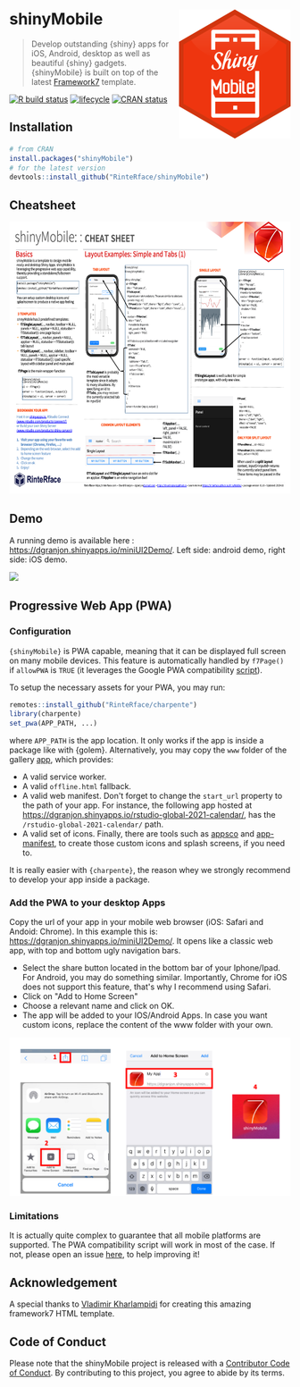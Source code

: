# shinyMobile <img src="man/figures/logo.png" width="200px" align="right"/>


> Develop outstanding {shiny} apps for iOS, Android, desktop as well as beautiful {shiny} gadgets. {shinyMobile} is built on top of the latest [Framework7](https://framework7.io) template.

[![R build status](https://github.com/RinteRface/shinyMobile/workflows/R-CMD-check/badge.svg)](https://github.com/RinteRface/shinyMobile/actions)
[![lifecycle](https://img.shields.io/badge/lifecycle-maturing-ff69b4.svg)](https://www.tidyverse.org/lifecycle/#maturing)
[![CRAN status](https://www.r-pkg.org/badges/version/shinyMobile)](https://cran.r-project.org/package=shinyMobile)



## Installation

```r
# from CRAN
install.packages("shinyMobile")
# for the latest version
devtools::install_github("RinteRface/shinyMobile")
```


## Cheatsheet

<a href="https://github.com/RinteRface/cheatsheets/tree/master/shinyMobile"><img src="https://raw.githubusercontent.com/rinterface/cheatsheets/master/shinyMobile/png/shinyMobile1.png" width="630" height="487" style="max-width:100%;"></a>


## Demo

A running demo is available here : https://dgranjon.shinyapps.io/miniUI2Demo/. 
Left side: android demo, right side: iOS demo.


![](man/figures/demo.png)



## Progressive Web App (PWA)

### Configuration
`{shinyMobile}` is PWA capable, meaning that it can be displayed full screen on many mobile
devices. This feature is automatically handled by `f7Page()` if `allowPWA` is `TRUE` (it leverages the Google PWA compatibility
[script](https://github.com/GoogleChromeLabs/pwacompat)). 

To setup the necessary assets for your PWA, you may run:

```r
remotes::install_github("RinteRface/charpente")
library(charpente)
set_pwa(APP_PATH, ...)
```

where `APP_PATH` is the app location. It only works if the app is inside a package like with
{golem}. Alternatively, you may copy the `www` folder of the gallery [app](https://github.com/RinteRface/shinyMobile/tree/master/inst/examples/gallery/www), which provides:

- A valid service worker.
- A valid `offline.html` fallback.
- A valid web manifest. Don't forget to change the `start_url` property to the path of your app.
For instance, the following app hosted at https://dgranjon.shinyapps.io/rstudio-global-2021-calendar/, has the `/rstudio-global-2021-calendar/` path.
- A valid set of icons. Finally, there are tools such as [appsco](https://appsco.pe/developer/splash-screens) and [app-manifest](https://app-manifest.firebaseapp.com), to create 
those custom icons and splash screens, if you need to.

It is really easier with `{charpente}`, the reason whey we strongly recommend to develop your app
inside a package.

### Add the PWA to your desktop Apps

Copy the url of your app in your mobile web browser (iOS: Safari and Andoid: Chrome). In this example this is: https://dgranjon.shinyapps.io/miniUI2Demo/. It opens like a classic web app, with top and bottom ugly navigation bars.

- Select the share button located in the bottom bar of your Iphone/Ipad. For Android,
you may do something similar. Importantly, Chrome for iOS does not support this feature, that's why I recommend using Safari.
- Click on "Add to Home Screen"
- Choose a relevant name and click on OK. 
- The app will be added to your IOS/Android Apps. In case you want custom icons, replace the content of the www folder with your own.

<div class="row">
<div class="card">
<a href="#" target="_blank"><img src="man/figures/f7PWA.png"></a>
</div>
</div>

### Limitations
It is actually quite complex to guarantee that all mobile platforms are supported.
The PWA compatibility script will work in most of the case. If not, please open an issue [here](https://github.com/GoogleChromeLabs/pwacompat/issues), to help improving it!


## Acknowledgement

A special thanks to [Vladimir Kharlampidi](https://github.com/nolimits4web) for creating this
amazing framework7 HTML template.


## Code of Conduct
  
  Please note that the shinyMobile project is released with a [Contributor Code of Conduct](https://contributor-covenant.org/version/2/0/CODE_OF_CONDUCT.html). By contributing to this project, you agree to abide by its terms.
